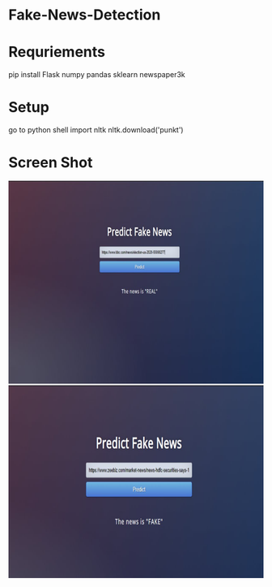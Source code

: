 # Fake-News-Detection

# Requriements 

pip install Flask numpy pandas sklearn newspaper3k

# Setup 
go to python shell
import nltk
nltk.download('punkt')

# Screen Shot
<img height="400" src="https://github.com/igokulganesh/Fake-News-Detection/blob/main/screenshot/Real.PNG">
<img height="380" src="https://github.com/igokulganesh/Fake-News-Detection/blob/main/screenshot/Fake.PNG">


